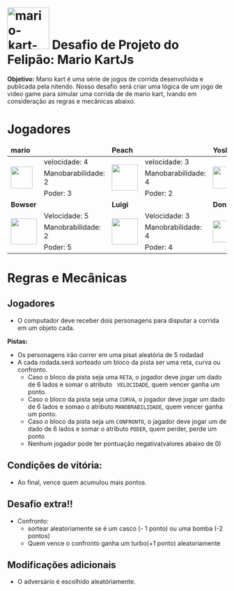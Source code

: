 # <img width="96" height="96" src="https://img.icons8.com/doodle/96/mario-kart-tour.png" alt="mario-kart-tour"/> Desafio de Projeto do Felipão: Mario KartJs

**Objetivo:** Mario kart é uma série de jogos de corrida desenvolvida e publicada pela nitendo. Nosso desafio será criar uma lógica de um jogo de video game para simular uma corrida de de mario kart, lvando em consideração as regras e mecânicas abaixo.

# Jogadores

<table>
  <thead>
    <tr>
      <td colspan="2"><b>mario</b></td>
      <td colspan="2"><b>Peach</b></td>
      <td colspan="2"><b>Yoshi</b></td>
    </tr>
  </thead>
  <tbody>
    <tr>
      <td rowspan="3"><img width="50" src="https://media4.giphy.com/media/v1.Y2lkPTZjMDliOTUyd2h5dHNwMDE4Y3RpaWxqMXpjcnhwejlmajZsNzkzNm52aGl3bHRuZiZlcD12MV9zdGlja2Vyc19zZWFyY2gmY3Q9cw/10RgZyfaX0HBSg/200w.gif"></td>
      <td>velocidade: 4</td>
      <td rowspan="3"><img width="60" src="https://64.media.tumblr.com/573a778fc6768545c0d6afb8e5e3ec82/tumblr_mqpgn9XpoB1rrftcdo7_250.gif"></td>
      <td>velocidade: 3</td>
      <td rowspan="3"><img width="50" src="https://pa1.aminoapps.com/6323/f5721e145ea9e98025b364553ab77113ba0bdcbb_00.gif"></td>
      <td>velocidade: 2</td>
    </tr>
    <tr>
      <td>Manobarabilidade: 2</td>
      <td>Manobarabilidade: 4</td>
      <td>Manobarabilidade: 4</td>
    </tr>
    <tr>
      <td>Poder: 3</td>
      <td>Poder: 2</td>
      <td>Poder: 3</td>
    </tr>
   <tr>
      <td colspan="2"><b>Bowser</b></td>
      <td colspan="2"><b>Luigi</b></td>
      <td colspan="2"><b>Donkey Kong</b></td>
    </tr>
    <tr>
      <td rowspan="3"><img width="60" src="https://64.media.tumblr.com/eae3d2e66a1b9771e22953649d456d5f/tumblr_mxq15qNxmw1rby4vso1_500.gif"></td>
      <td>Velocidade: 5</td>
      <td rowspan="3"><img width="60" src="https://64.media.tumblr.com/90e3a4d34ab47ffaa8147e6c312ca8f4/tumblr_mxk56xFcDU1rby4vso1_500.gif"></td>
      <td>Velocidade: 3</td>
      <td rowspan="3"><img width="50" src="https://66.media.tumblr.com/0c4506f326a7a9ba46960bdf60bd5c7a/tumblr_mfqecgLI6C1rfjowdo1_500.gif"></td>
      <td>Velocidade: 2</td>
    </tr>
    <tr>
      <td>Manobrabilidade: 2</td>
      <td>Manobrabilidade: 4</td>
      <td>Manobrabilidade: 2</td>
    </tr>
    <tr>
      <td>Poder: 5</td>
      <td>Poder: 4</td>
      <td>Poder: 5</td>
    </tr>
  </tbody>
</table>


# Regras e Mecânicas

## Jogadores

- O computador deve receber dois personagens para disputar a corrida em um objeto cada.

**Pistas:**

- Os personagens irão correr em uma pisat aleatória de 5 rodadad
- A cada rodada.será sorteado um bloco da pista ser uma reta, curva ou confronto.
    - Caso o bloco da pista seja uma `RETA`, o jogador deve jogar um dado de 6 lados e somar o atributo ` VELOCIDADE`, quem vencer ganha um ponto.
    - Caso o bloco da pista seja uma `CURVA`, o jogador deve jogar um dado de 6 lados e somao o atributo `MANOBRABILIDADE`, quem vencer ganha um ponto.
    - Caso o bloco da pista seja um `CONFRONTO`, o jagador deve jogar um de dado de 6 lados e somar o atributo `PODER`, quem perder, perde um ponto
    - Nenhum jogador pode ter pontuação negativa(valores abaixo de 0)

## Condições de vitória:
- Ao final, vence quem acumulou mais pontos.

## Desafio extra!!
- Confronto:
    - sortear aleatoriamente se é um casco (- 1 ponto) ou uma bomba (-2 pontos)
    - Quem vence o confronto ganha um turbo(+1 ponto) aleatoriamente



## Modificações adicionais
- O adversário é escolhido aleatóriamente.